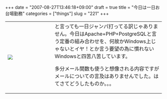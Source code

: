 +++
date = "2007-08-27T13:46:18+09:00"
draft = true
title = "今日は一日お台場勤務"
categories = ["things"]
slug = "221"
+++

<table width="100%">
<tr>
<td valign="middle" style="width: 30%"><img border="0" src="https://keruru.net/images/46d2571a1042c-070827-132850.jpg" /></td>
<td valign="middle" style="width: 70%">と言っても一日ジャンパ打ってる訳じゃありません。今日はApache+PHP+PostgreSQLと言う定番の組み合わせを、何故かWindows上じゃないとイヤ！とか言う要望の為に慣れないWindowsと四苦八苦しています。

多分メール関数も使うと想像される内容ですがメールについての言及はありませんでした。はてさてどうしたものか。。。</td>
</tr>
</table>
